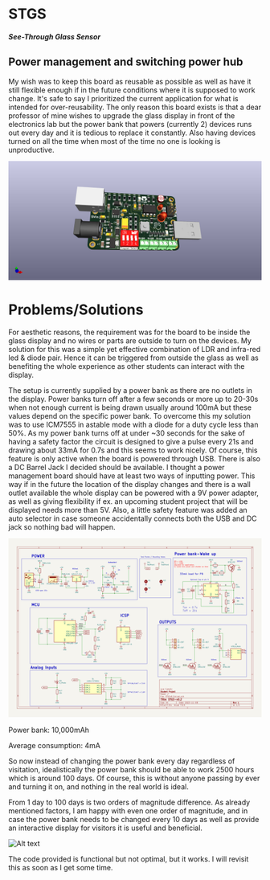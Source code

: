 # STGS
##### See-Through Glass Sensor
## Power management and switching power hub 


My wish was to keep this board as reusable as possible as well as have it still flexible enough if in the future conditions where it is supposed to work change. It's safe to say I prioritized the current application for what is intended for over-reusability. The only reason this board exists is that a dear professor of mine wishes to upgrade the glass display in front of the electronics lab but the power bank that powers (currently 2) devices runs out every day and it is tedious to replace it constantly. Also having devices turned on all the time when most of the time no one is looking is unproductive. 


![Alt text](Images/STGSv0.2.png)


# Problems/Solutions
For aesthetic reasons, the requirement was for the board to be inside the glass display and no wires or parts are outside to turn on the devices. 
My solution for this was a simple yet effective combination of LDR and infra-red led & diode pair. Hence it can be triggered from outside the glass as well as benefiting the whole experience as other students can interact with the display.

The setup is currently supplied by a power bank as there are no outlets in the display. Power banks turn off after a few seconds or more up to 20-30s when not enough current is being drawn usually around 100mA but these values depend on the specific power bank. To overcome this my solution was to use ICM7555 in astable mode with a diode for a duty cycle less than 50%. As my power bank turns off at under ~30 seconds for the sake of having a safety factor the circuit is designed to give a pulse every 21s and drawing about 33mA for 0.7s and this seems to work nicely.  Of course, this feature is only active when the board is powered through USB. There is also a DC Barrel Jack I decided should be available. I thought a power management board should have at least two ways of inputting power. This way if in the future the location of the display changes and there is a wall outlet available the whole display can be powered with a 9V power adapter, as well as giving flexibility if ex. an upcoming student project that will be displayed needs more than 5V. Also, a little safety feature was added an auto selector in case someone accidentally connects both the USB and DC jack so nothing bad will happen. 



![Alt text](Images/STGSv0.2sch.png)


Power bank: 10,000mAh 

Average consumption: 4mA

So now instead of changing the power bank every day regardless of visitation, idealistically the power bank should be able to work 2500 hours which is around 100 days. Of course, this is without anyone passing by ever and turning it on, and nothing in the real world is ideal. 

From 1 day to 100 days is two orders of magnitude difference. As already mentioned factors, I am happy with even one order of magnitude, and in case the power bank needs to be changed every 10 days as well as provide an interactive display for visitors it is useful and beneficial. 


![Alt text](Images/IMG_2310.JPG)

The code provided is functional but not optimal, but it works. I will revisit this as soon as I get some time. 
